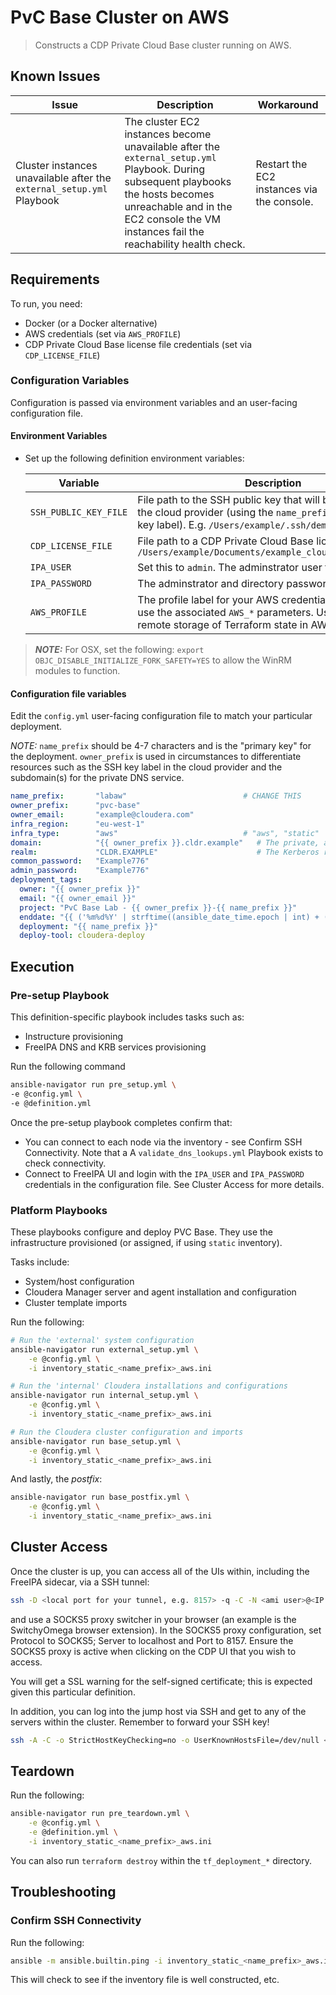 # PvC Base Cluster on AWS

> Constructs a CDP Private Cloud Base cluster running on AWS.

## Known Issues

| Issue | Description | Workaround |
|-------|-------------|------------|
| Cluster instances unavailable after the `external_setup.yml` Playbook | The cluster EC2 instances become unavailable after the `external_setup.yml` Playbook. During subsequent playbooks the hosts becomes unreachable and in the EC2 console the VM instances fail the reachability health check. | Restart the EC2 instances via the console. |

## Requirements

To run, you need:

* Docker (or a Docker alternative)
* AWS credentials (set via `AWS_PROFILE`)
* CDP Private Cloud Base license file credentials (set via `CDP_LICENSE_FILE`)

### Configuration Variables

Configuration is passed via environment variables and an user-facing configuration file.

#### Environment Variables

* Set up the following definition environment variables:

    | Variable | Description | Status |
    |----------|-------------|--------|
    | `SSH_PUBLIC_KEY_FILE` | File path to the SSH public key that will be uploaded to the cloud provider (using the `name_prefix` variable as the key label). E.g. `/Users/example/.ssh/demo_ops.pub` | Mandatory |
    | `CDP_LICENSE_FILE` | File path to a CDP Private Cloud Base license. E.g. `/Users/example/Documents/example_cloudera_license.txt` | Mandatory |
    | `IPA_USER` | Set this to `admin`. The adminstrator user for FreeIPA.  | Mandatory |
    | `IPA_PASSWORD` | The adminstrator and directory password for FreeIPA | Mandatory |
    | `AWS_PROFILE` | The profile label for your AWS credentials. Otherwise, use the associated `AWS_*` parameters. Used also for remote storage of Terraform state in AWS. | Mandatory |

> **_NOTE:_** For OSX, set the following: `export OBJC_DISABLE_INITIALIZE_FORK_SAFETY=YES` to allow the WinRM modules to function.

#### Configuration file variables

Edit the `config.yml` user-facing configuration file to match your particular deployment.

*NOTE:* `name_prefix` should be 4-7 characters and is the "primary key" for the deployment. `owner_prefix` is used in circumstances to differentiate resources such as the SSH key label in the cloud provider and the subdomain(s) for the private DNS service.

```yaml
name_prefix:       "labaw"                          # CHANGE THIS
owner_prefix:      "pvc-base"                        
owner_email:       "example@cloudera.com"            
infra_region:      "eu-west-1"                      
infra_type:        "aws"                            # "aws", "static"
domain:            "{{ owner_prefix }}.cldr.example"   # The private, adhoc subdomain (name_prefix.owner_prefix.cldr.demo)
realm:             "CLDR.EXAMPLE"                      # The Kerberos realm
common_password:   "Example776"                   
admin_password:    "Example776"                   
deployment_tags:
  owner: "{{ owner_prefix }}"
  email: "{{ owner_email }}"
  project: "PvC Base Lab - {{ owner_prefix }}-{{ name_prefix }}"
  enddate: "{{ ('%m%d%Y' | strftime((ansible_date_time.epoch | int) + (90 * 86400))) }}"
  deployment: "{{ name_prefix }}"
  deploy-tool: cloudera-deploy
```

## Execution

### Pre-setup Playbook

This definition-specific playbook includes tasks such as:
* Instructure provisioning
* FreeIPA DNS and KRB services provisioning

Run the following command 

```bash
ansible-navigator run pre_setup.yml \
-e @config.yml \
-e @definition.yml
```

Once the pre-setup playbook completes confirm that:

* You can connect to each node via the inventory - see Confirm SSH Connectivity. Note that a A `validate_dns_lookups.yml` Playbook exists to check connectivity.
* Connect to FreeIPA UI and login with the `IPA_USER` and `IPA_PASSWORD` credentials in the configuration file. See Cluster Access for more details.

### Platform Playbooks

These playbooks configure and deploy PVC Base. They use the infrastructure provisioned (or assigned, if using `static` inventory).

Tasks include:
* System/host configuration
* Cloudera Manager server and agent installation and configuration
* Cluster template imports

Run the following: 

```bash
# Run the 'external' system configuration
ansible-navigator run external_setup.yml \
    -e @config.yml \
    -i inventory_static_<name_prefix>_aws.ini
```

```bash
# Run the 'internal' Cloudera installations and configurations
ansible-navigator run internal_setup.yml \
    -e @config.yml \
    -i inventory_static_<name_prefix>_aws.ini
```

```bash
# Run the Cloudera cluster configuration and imports
ansible-navigator run base_setup.yml \
    -e @config.yml \
    -i inventory_static_<name_prefix>_aws.ini
```

And lastly, the _postfix_:

```bash
ansible-navigator run base_postfix.yml \
    -e @config.yml \
    -i inventory_static_<name_prefix>_aws.ini
```

## Cluster Access

Once the cluster is up, you can access all of the UIs within, including the FreeIPA sidecar, via a SSH tunnel:

```bash
ssh -D <local port for your tunnel, e.g. 8157> -q -C -N <ami user>@<IP address of jump host>
```

and use a SOCKS5 proxy switcher in your browser (an example is the SwitchyOmega browser extension).
In the SOCKS5 proxy configuration, set Protocol to SOCKS5; Server to localhost and Port to 8157. Ensure the SOCKS5 proxy is active when clicking on the CDP UI that you wish to access.

You will get a SSL warning for the self-signed certificate; this is expected given this particular definition.

In addition, you can log into the jump host via SSH and get to any of the servers within the cluster. Remember to forward your SSH key!

```bash
ssh -A -C -o StrictHostKeyChecking=no -o UserKnownHostsFile=/dev/null <ami user>@<IP address of jump host>
```

## Teardown

Run the following: 

```bash
ansible-navigator run pre_teardown.yml \
    -e @config.yml \
    -e @definition.yml \
    -i inventory_static_<name_prefix>_aws.ini
```

You can also run `terraform destroy` within the `tf_deployment_*` directory.

## Troubleshooting

### Confirm SSH Connectivity

Run the following:

```bash
ansible -m ansible.builtin.ping -i inventory_static_<name_prefix>_aws.ini all
```

This will check to see if the inventory file is well constructed, etc.
